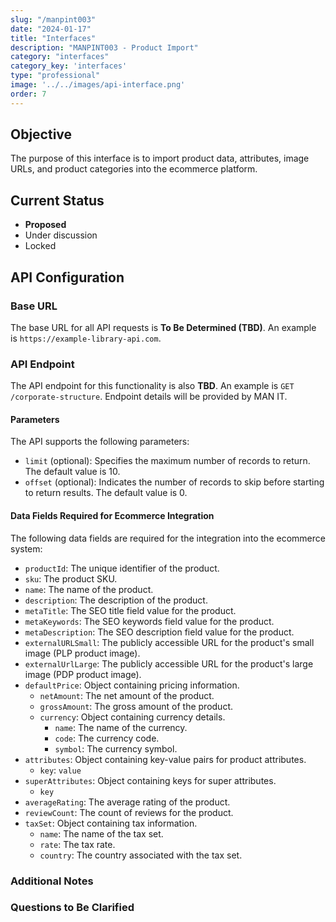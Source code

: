 ```yaml
---
slug: "/manpint003"
date: "2024-01-17"
title: "Interfaces"
description: "MANPINT003 - Product Import"
category: "interfaces"
category_key: 'interfaces'
type: "professional"
image: '../../images/api-interface.png'
order: 7
---
```


## Objective

The purpose of this interface is to import product data, attributes, image URLs, and product categories into the ecommerce platform.

## Current Status

- **Proposed**
- Under discussion
- Locked

## API Configuration

### Base URL

The base URL for all API requests is **To Be Determined (TBD)**. An example is `https://example-library-api.com`.

### API Endpoint

The API endpoint for this functionality is also **TBD**. An example is `GET /corporate-structure`. Endpoint details will be provided by MAN IT.

#### Parameters

The API supports the following parameters:

- `limit` (optional): Specifies the maximum number of records to return. The default value is 10.
- `offset` (optional): Indicates the number of records to skip before starting to return results. The default value is 0.

#### Data Fields Required for Ecommerce Integration

The following data fields are required for the integration into the ecommerce system:

- `productId`: The unique identifier of the product.
- `sku`: The product SKU.
- `name`: The name of the product.
- `description`: The description of the product.
- `metaTitle`: The SEO title field value for the product.
- `metaKeywords`: The SEO keywords field value for the product.
- `metaDescription`: The SEO description field value for the product.
- `externalURLSmall`: The publicly accessible URL for the product's small image (PLP product image).
- `externalUrlLarge`: The publicly accessible URL for the product's large image (PDP product image).
- `defaultPrice`: Object containing pricing information.
  - `netAmount`: The net amount of the product.
  - `grossAmount`: The gross amount of the product.
  - `currency`: Object containing currency details.
    - `name`: The name of the currency.
    - `code`: The currency code.
    - `symbol`: The currency symbol.
- `attributes`: Object containing key-value pairs for product attributes.
  - `key`: `value`
- `superAttributes`: Object containing keys for super attributes.
  - `key`
- `averageRating`: The average rating of the product.
- `reviewCount`: The count of reviews for the product.
- `taxSet`: Object containing tax information.
  - `name`: The name of the tax set.
  - `rate`: The tax rate.
  - `country`: The country associated with the tax set.

### Additional Notes

### Questions to Be Clarified
